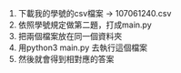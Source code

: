 1. 下載我的學號的csv檔案 -> 107061240.csv 
2. 依照學號規定做第二題，打成main.py
3. 把兩個檔案放在同一個資料夾
4. 用python3 main.py 去執行這個檔案
5. 然後就會得到相對應的答案
